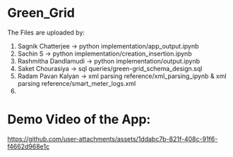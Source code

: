 # Green_Grid
The Files are uploaded by:
1.  Sagnik Chatterjee -> python implementation/app_output.ipynb
2.  Sachin S -> python implementation/creation_insertion.ipynb
3.  Rashmitha Dandlamudi -> python implementation/output.ipynb
4.  Saket Chourasiya -> sql queries/green-grid_schema_design.sql
5.  Radam Pavan Kalyan -> xml parsing reference/xml_parsing_ipynb & xml parsing reference/smart_meter_logs.xml
6.  



# Demo Video of the App:
https://github.com/user-attachments/assets/1ddabc7b-821f-408c-91f6-f4662d968e1c





